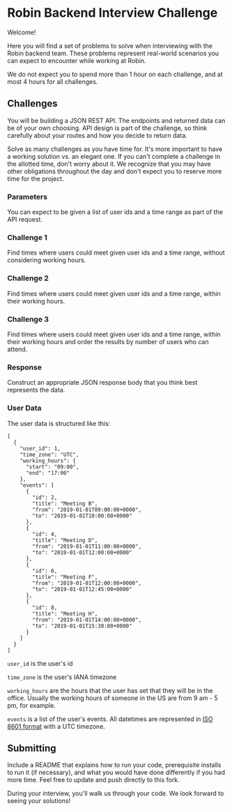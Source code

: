 # Robin Backend Interview Challenge

Welcome!

Here you will find a set of problems to solve when interviewing with the Robin backend team. These problems represent real-world scenarios you can expect to encounter while working at Robin.

We do not expect you to spend more than 1 hour on each challenge, and at most 4 hours for all challenges.

## Challenges

You will be building a JSON REST API. The endpoints and returned data can be of your own choosing. API design is part of the challenge, so think carefully about your routes and how you decide to return data.

Solve as many challenges as you have time for. It's more important to have a working solution vs. an elegant one. If you can't complete a challenge in the allotted time, don't worry about it. We recognize that you may have other obligations throughout the day and don't expect you to reserve more time for the project.

### Parameters
You can expect to be given a list of user ids and a time range as part of the API request.

### Challenge 1

Find times where users could meet given user ids and a time range, without considering working hours.

### Challenge 2

Find times where users could meet given user ids and a time range, within their working hours.

### Challenge 3

Find times where users could meet given user ids and a time range, within their working hours and order the results by number of users who can attend.

### Response
Construct an appropriate JSON response body that you think best represents the data.

### User Data

The user data is structured like this:
```
[
  {
    "user_id": 1,
    "time_zone": "UTC",
    "working_hours": {
      "start": "09:00",
      "end": "17:00"
    },
    "events": [
      {
        "id": 2,
        "title": "Meeting B",
        "from": "2019-01-01T09:00:00+0000",
        "to": "2019-01-01T10:00:00+0000"
      },
      {
        "id": 4,
        "title": "Meeting D",
        "from": "2019-01-01T11:00:00+0000",
        "to": "2019-01-01T12:00:00+0000"
      },
      {
        "id": 6,
        "title": "Meeting F",
        "from": "2019-01-01T12:00:00+0000",
        "to": "2019-01-01T12:45:00+0000"
      },
      {
        "id": 8,
        "title": "Meeting H",
        "from": "2019-01-01T14:00:00+0000",
        "to": "2019-01-01T15:30:00+0000"
      }
    ]
  }
]
```

`user_id` is the user's id

`time_zone` is the user's IANA timezone

`working_hours` are the hours that the user has set that they will be in the office. Usually the working hours of someone in the US are from 9 am - 5 pm, for example.

`events` is a list of the user's events. All datetimes are represented in [ISO 8601 format](<https: //en.wikipedia.org/wiki/ISO_8601>) with a UTC timezone.

## Submitting

Include a README that explains how to run your code, prerequisite installs to run it (if necessary), and what you would have done differently if you had more time. Feel free to update and push directly to this fork.

During your interview, you'll walk us through your code. We look forward to seeing your solutions!
